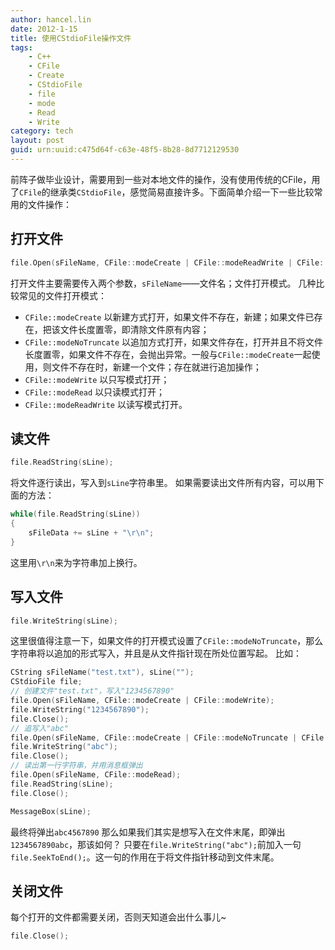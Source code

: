 ```yaml
---
author: hancel.lin
date: 2012-1-15
title: 使用CStdioFile操作文件
tags: 
    - C++
    - CFile
    - Create
    - CStdioFile
    - file
    - mode
    - Read
    - Write
category: tech
layout: post
guid: urn:uuid:c475d64f-c63e-48f5-8b28-8d7712129530
---
```

前阵子做毕业设计，需要用到一些对本地文件的操作，没有使用传统的CFile，用了`CFile`的继承类`CStdioFile`，感觉简易直接许多。下面简单介绍一下一些比较常用的文件操作：

打开文件
---

```cpp
file.Open(sFileName, CFile::modeCreate | CFile::modeReadWrite | CFile::modeNoTruncate);  
```

打开文件主要需要传入两个参数，`sFileName`——文件名；文件打开模式。
几种比较常见的文件打开模式：
- `CFile::modeCreate` 以新建方式打开，如果文件不存在，新建；如果文件已存在，把该文件长度置零，即清除文件原有内容；
- `CFile::modeNoTruncate` 以追加方式打开，如果文件存在，打开并且不将文件长度置零，如果文件不存在，会抛出异常。一般与`CFile::modeCreate`一起使用，则文件不存在时，新建一个文件；存在就进行追加操作；   
- `CFile::modeWrite` 以只写模式打开；
- `CFile::modeRead` 以只读模式打开；
- `CFile::modeReadWrite` 以读写模式打开。
<!--more-->

读文件
---

```cpp
file.ReadString(sLine);  
```

将文件逐行读出，写入到`sLine`字符串里。
如果需要读出文件所有内容，可以用下面的方法：

```cpp
while(file.ReadString(sLine))  
{  
    sFileData += sLine + "\r\n";  
}  
```
这里用`\r\n`来为字符串加上换行。

写入文件
---

```cpp
file.WriteString(sLine);  
```

这里很值得注意一下，如果文件的打开模式设置了`CFile::modeNoTruncate`，那么字符串将以追加的形式写入，并且是从文件指针现在所处位置写起。
比如：

```cpp
CString sFileName("test.txt"), sLine("");  
CStdioFile file;  
// 创建文件"test.txt"，写入"1234567890"  
file.Open(sFileName, CFile::modeCreate | CFile::modeWrite);  
file.WriteString("1234567890");  
file.Close();  
// 追写入"abc"  
file.Open(sFileName, CFile::modeCreate | CFile::modeNoTruncate | CFile::modeWrite);  
file.WriteString("abc");  
file.Close();  
// 读出第一行字符串，并用消息框弹出  
file.Open(sFileName, CFile::modeRead);  
file.ReadString(sLine);  
file.Close();  

MessageBox(sLine);  
```
最终将弹出`abc4567890`
那么如果我们其实是想写入在文件末尾，即弹出`1234567890abc`，那该如何？
只要在`file.WriteString("abc");`前加入一句`file.SeekToEnd();`。这一句的作用在于将文件指针移动到文件末尾。

关闭文件
---
每个打开的文件都需要关闭，否则天知道会出什么事儿~

```cpp
file.Close();  
```
